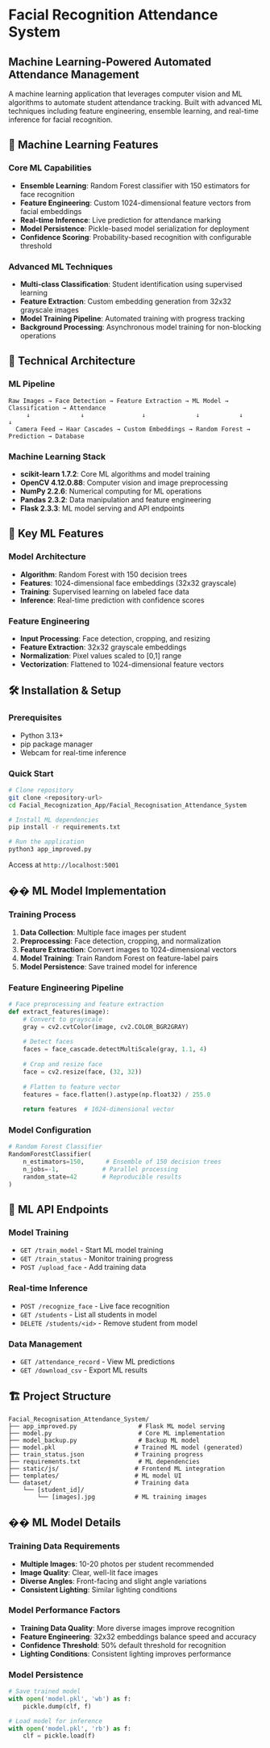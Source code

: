 # Facial Recognition Attendance System
## Machine Learning-Powered Automated Attendance Management

A machine learning application that leverages computer vision and ML algorithms to automate student attendance tracking. Built with advanced ML techniques including feature engineering, ensemble learning, and real-time inference for facial recognition.

## 🧠 Machine Learning Features

### Core ML Capabilities
- **Ensemble Learning**: Random Forest classifier with 150 estimators for face recognition
- **Feature Engineering**: Custom 1024-dimensional feature vectors from facial embeddings
- **Real-time Inference**: Live prediction for attendance marking
- **Model Persistence**: Pickle-based model serialization for deployment
- **Confidence Scoring**: Probability-based recognition with configurable threshold

### Advanced ML Techniques
- **Multi-class Classification**: Student identification using supervised learning
- **Feature Extraction**: Custom embedding generation from 32x32 grayscale images
- **Model Training Pipeline**: Automated training with progress tracking
- **Background Processing**: Asynchronous model training for non-blocking operations

## 🔬 Technical Architecture

### ML Pipeline
```
Raw Images → Face Detection → Feature Extraction → ML Model → Classification → Attendance
     ↓              ↓                ↓              ↓           ↓              ↓
  Camera Feed → Haar Cascades → Custom Embeddings → Random Forest → Prediction → Database
```

### Machine Learning Stack
- **scikit-learn 1.7.2**: Core ML algorithms and model training
- **OpenCV 4.12.0.88**: Computer vision and image preprocessing
- **NumPy 2.2.6**: Numerical computing for ML operations
- **Pandas 2.3.2**: Data manipulation and feature engineering
- **Flask 2.3.3**: ML model serving and API endpoints

## 🎯 Key ML Features

### Model Architecture
- **Algorithm**: Random Forest with 150 decision trees
- **Features**: 1024-dimensional face embeddings (32x32 grayscale)
- **Training**: Supervised learning on labeled face data
- **Inference**: Real-time prediction with confidence scores

### Feature Engineering
- **Input Processing**: Face detection, cropping, and resizing
- **Feature Extraction**: 32x32 grayscale embeddings
- **Normalization**: Pixel values scaled to [0,1] range
- **Vectorization**: Flattened to 1024-dimensional feature vectors

## 🛠️ Installation & Setup

### Prerequisites
- Python 3.13+
- pip package manager
- Webcam for real-time inference

### Quick Start
```bash
# Clone repository
git clone <repository-url>
cd Facial_Recognization_App/Facial_Recognisation_Attendance_System

# Install ML dependencies
pip install -r requirements.txt

# Run the application
python3 app_improved.py
```

Access at `http://localhost:5001`

## �� ML Model Implementation

### Training Process
1. **Data Collection**: Multiple face images per student
2. **Preprocessing**: Face detection, cropping, and normalization
3. **Feature Extraction**: Convert images to 1024-dimensional vectors
4. **Model Training**: Train Random Forest on feature-label pairs
5. **Model Persistence**: Save trained model for inference

### Feature Engineering Pipeline
```python
# Face preprocessing and feature extraction
def extract_features(image):
    # Convert to grayscale
    gray = cv2.cvtColor(image, cv2.COLOR_BGR2GRAY)
    
    # Detect faces
    faces = face_cascade.detectMultiScale(gray, 1.1, 4)
    
    # Crop and resize face
    face = cv2.resize(face, (32, 32))
    
    # Flatten to feature vector
    features = face.flatten().astype(np.float32) / 255.0
    
    return features  # 1024-dimensional vector
```

### Model Configuration
```python
# Random Forest Classifier
RandomForestClassifier(
    n_estimators=150,      # Ensemble of 150 decision trees
    n_jobs=-1,            # Parallel processing
    random_state=42       # Reproducible results
)
```

## 🚀 ML API Endpoints

### Model Training
- `GET /train_model` - Start ML model training
- `GET /train_status` - Monitor training progress
- `POST /upload_face` - Add training data

### Real-time Inference
- `POST /recognize_face` - Live face recognition
- `GET /students` - List all students in model
- `DELETE /students/<id>` - Remove student from model

### Data Management
- `GET /attendance_record` - View ML predictions
- `GET /download_csv` - Export ML results

## 🏗️ Project Structure

```
Facial_Recognisation_Attendance_System/
├── app_improved.py                 # Flask ML model serving
├── model.py                        # Core ML implementation
├── model_backup.py                 # Backup ML model
├── model.pkl                      # Trained ML model (generated)
├── train_status.json              # Training progress
├── requirements.txt                # ML dependencies
├── static/js/                     # Frontend ML integration
├── templates/                     # ML model UI
└── dataset/                       # Training data
    └── [student_id]/
        └── [images].jpg           # ML training images
```

## �� ML Model Details

### Training Data Requirements
- **Multiple Images**: 10-20 photos per student recommended
- **Image Quality**: Clear, well-lit face images
- **Diverse Angles**: Front-facing and slight angle variations
- **Consistent Lighting**: Similar lighting conditions

### Model Performance Factors
- **Training Data Quality**: More diverse images improve recognition
- **Feature Engineering**: 32x32 embeddings balance speed and accuracy
- **Confidence Threshold**: 50% default threshold for recognition
- **Lighting Conditions**: Consistent lighting improves performance

### Model Persistence
```python
# Save trained model
with open('model.pkl', 'wb') as f:
    pickle.dump(clf, f)

# Load model for inference
with open('model.pkl', 'rb') as f:
    clf = pickle.load(f)
```

